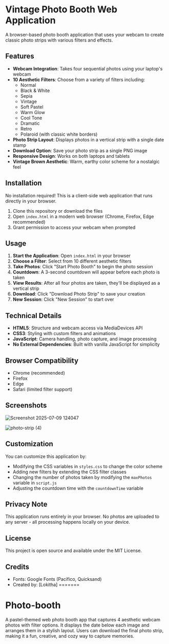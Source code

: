 # Vintage Photo Booth Web Application

A browser-based photo booth application that uses your webcam to create classic photo strips with various filters and effects.

## Features

- **Webcam Integration**: Takes four sequential photos using your laptop's webcam
- **10 Aesthetic Filters**: Choose from a variety of filters including:
  - Normal
  - Black & White
  - Sepia
  - Vintage
  - Soft Pastel
  - Warm Glow
  - Cool Tone
  - Dramatic
  - Retro
  - Polaroid (with classic white borders)
- **Photo Strip Layout**: Displays photos in a vertical strip with a single date stamp
- **Download Option**: Save your photo strip as a single PNG image
- **Responsive Design**: Works on both laptops and tablets
- **Vintage Brown Aesthetic**: Warm, earthy color scheme for a nostalgic feel

## Installation

No installation required! This is a client-side web application that runs directly in your browser.

1. Clone this repository or download the files
2. Open `index.html` in a modern web browser (Chrome, Firefox, Edge recommended)
3. Grant permission to access your webcam when prompted

## Usage

1. **Start the Application**: Open `index.html` in your browser
2. **Choose a Filter**: Select from 10 different aesthetic filters
3. **Take Photos**: Click "Start Photo Booth" to begin the photo session
4. **Countdown**: A 3-second countdown will appear before each photo is taken
5. **View Results**: After all four photos are taken, they'll be displayed as a vertical strip
6. **Download**: Click "Download Photo Strip" to save your creation
7. **New Session**: Click "New Session" to start over

## Technical Details

- **HTML5**: Structure and webcam access via MediaDevices API
- **CSS3**: Styling with custom filters and animations
- **JavaScript**: Camera handling, photo capture, and image processing
- **No External Dependencies**: Built with vanilla JavaScript for simplicity

## Browser Compatibility

- Chrome (recommended)
- Firefox
- Edge
- Safari (limited filter support)

## Screenshots

![Screenshot 2025-07-09 124047](https://github.com/user-attachments/assets/73aebc21-bc82-4360-96f7-d925a04cca0d)

![photo-strip (4)](https://github.com/user-attachments/assets/37f83140-2e44-4c65-b7a9-c8e4f5ce1de5)

## Customization

You can customize this application by:

- Modifying the CSS variables in `styles.css` to change the color scheme
- Adding new filters by extending the CSS filter classes
- Changing the number of photos taken by modifying the `maxPhotos` variable in `script.js`
- Adjusting the countdown time with the `countdownTime` variable

## Privacy Note

This application runs entirely in your browser. No photos are uploaded to any server - all processing happens locally on your device.

## License

This project is open source and available under the MIT License.

## Credits

- Fonts: Google Fonts (Pacifico, Quicksand)
- Created by: [Lokitha]
=======
# Photo-booth
A pastel-themed web photo booth app that captures 4 aesthetic webcam photos with filter options. It displays the date below each image and arranges them in a stylish layout. Users can download the final photo strip, making it a fun, creative, and cozy way to capture memories.


